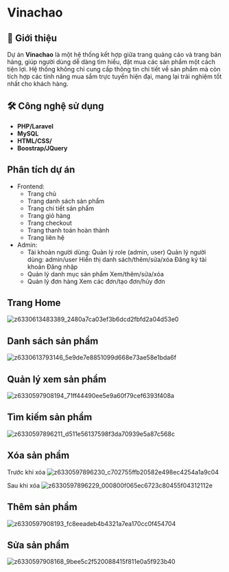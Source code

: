 # Vinachao
## 📌 Giới thiệu
Dự án **Vinachao** là một hệ thống kết hợp giữa trang quảng cáo và trang bán hàng, giúp người dùng dễ dàng tìm hiểu, đặt mua các sản phẩm một cách tiện lợi. Hệ thống không chỉ cung cấp thông tin chi tiết về sản phẩm mà còn tích hợp các tính năng mua sắm trực tuyến hiện đại, mang lại trải nghiệm tốt nhất cho khách hàng.

## 🛠️ Công nghệ sử dụng
- **PHP/Laravel**
- **MySQL**
- **HTML/CSS/**
- **Boostrap/JQuery**

## Phân tích dự án
- Frontend:
	- Trang chủ
	- Trang danh sách sản phẩm
	- Trang chi tiết sản phẩm
	- Trang giỏ hàng
	- Trang checkout
	- Trang thanh toán hoàn thành
	- Trang liên hệ
- Admin:
	- Tài khoản người dùng:
		Quản lý role (admin, user)
		Quản lý người dùng: admin/user
			Hiển thị danh sách/thêm/sửa/xóa
		Đăng ký tài khoản
		Đăng nhập
	- Quản lý danh mục sản phẩm
		Xem/thêm/sửa/xóa
	- Quản lý đơn hàng
		Xem các đơn/tạo đơn/hủy đơn

## Trang Home
![z6330613483389_2480a7ca03ef3b6dcd2fbfd2a04d53e0](https://github.com/user-attachments/assets/249551d0-5767-40e8-8493-2be2a9523f45)

## Danh sách sản phẩm
![z6330613793146_5e9de7e8851099d668e73ae58e1bda6f](https://github.com/user-attachments/assets/580147d5-396a-40cf-8282-2104feec3a74)

## Quản lý xem sản phẩm
![z6330597908194_71ff44490ee5e9a60f79cef6393f408a](https://github.com/user-attachments/assets/40604dd3-ac62-41dd-a0c7-db3378aa15a1)

## Tìm kiếm sản phẩm
![z6330597896211_d511e56137598f3da70939e5a87c568c](https://github.com/user-attachments/assets/5a27fb54-5907-4469-8441-cf4dd833bcfd)

## Xóa sản phẩm
Trước khi xóa
![z6330597896230_c702755ffb20582e498ec4254a1a9c04](https://github.com/user-attachments/assets/a29c9f5c-9925-46d4-a410-2bf95e63efb4)

Sau khi xóa
![z6330597896229_000800f065ec6723c80455f04312112e](https://github.com/user-attachments/assets/ce845b9d-d9cc-45b4-92f1-98e50ccfeaeb)

## Thêm sản phẩm
![z6330597908193_fc8eeadeb4b4321a7ea170cc0f454704](https://github.com/user-attachments/assets/91aecf79-5b40-46cf-b6a6-55f3400fb1d9)

## Sửa sản phẩm
![z6330597908168_9bee5c2f520088415f811e0a5f923b40](https://github.com/user-attachments/assets/150399b2-0bf5-47b5-85aa-bc6eac79a0a2)

